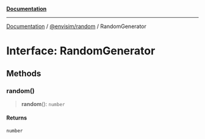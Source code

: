[**Documentation**](../../../README.md)

---

[Documentation](../../../README.md) / [@envisim/random](../README.md) / RandomGenerator

# Interface: RandomGenerator

## Methods

### random()

> **random**(): `number`

#### Returns

`number`
